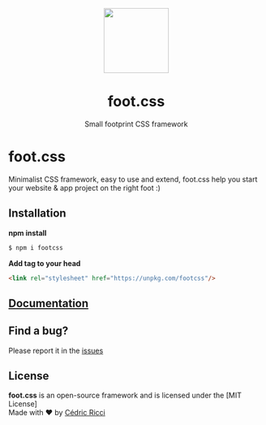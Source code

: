 <p align="center">
    <a href="https://riccicedric.github.io/foot-css/" target="_blank">
        <img width="128" height="128" src="https://riccicedric.github.io/foot-css/img/foot-css.svg">
    </a>
</p>

<h1 align="center">foot.css</h1>

<p align="center">Small footprint CSS framework</p>

# foot.css
Minimalist CSS framework, easy to use and extend, foot.css help you start your website & app project on the right foot :)

## Installation

**npm install**

```sh
$ npm i footcss
```

**Add tag to your head**

```html
<link rel="stylesheet" href="https://unpkg.com/footcss"/>
```

## [Documentation](https://riccicedric.github.io/foot-css/)

## Find a bug?

Please report it in the [issues](https://github.com/riccicedric/foot-css/issues)

## License

**foot.css** is an open-source framework and is licensed under the [MIT License]\
Made with ♥ by [Cédric Ricci](https://riccicedricdesign.com)
